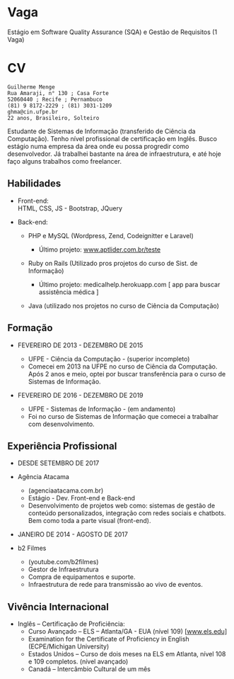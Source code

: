 Vaga
====

Estágio em Software Quality Assurance (SQA) e Gestão de Requisitos (1 Vaga)

CV
==

```
Guilherme Menge
Rua Amaraji, n° 130 ; Casa Forte
52060440 ; Recife ; Pernambuco
(81) 9 8172-2229 ; (81) 3031-1209
ghma@cin.ufpe.br
22 anos, Brasileiro, Solteiro
```

Estudante de Sistemas de Informação (transferido de Ciência da Computação). Tenho nível profissional de certificação em Inglês. Busco estágio numa empresa da área onde eu possa progredir como desenvolvedor. Já trabalhei bastante na área de infraestrutura, e até hoje faço alguns trabalhos como freelancer.

## Habilidades

* Front-end:	 
HTML, CSS, JS - Bootstrap, JQuery

* Back-end: 

	- PHP e MySQL (Wordpress, Zend, Codeignitter e Laravel)
		- Último projeto: www.aptlider.com.br/teste
	
	- Ruby on Rails (Utilizado pros projetos do curso de Sist. de Informação) 
		- Último projeto: medicalhelp.herokuapp.com
			[ app para buscar assistência médica ]
	
	- Java (utilizado nos projetos no curso de Ciência da Computação)

## Formação

* FEVEREIRO DE 2013 - DEZEMBRO DE 2015
	- UFPE - Ciência da Computação - (superior incompleto)
	- Comecei em 2013 na UFPE no curso de Ciência da Computação. Após 2 anos e meio, optei por buscar transferência para o curso de Sistemas de Informação.

* FEVEREIRO DE 2016 - DEZEMBRO DE 2019
	- UFPE - Sistemas de Informação - (em andamento)
	- Foi no curso de Sistemas de Informação que comecei a trabalhar com desenvolvimento. 

## Experiência Profissional

* DESDE SETEMBRO DE 2017
* Agência Atacama 
	- (agenciaatacama.com.br) 
	- Estágio - Dev. Front-end e Back-end
	- Desenvolvimento de projetos web como: sistemas de gestão de conteúdo personalizados, integração com redes sociais e chatbots. Bem como toda a parte visual (front-end).

* JANEIRO DE 2014 - AGOSTO DE 2017
* b2 Filmes 
	- (youtube.com/b2filmes)
	- Gestor de Infraestrutura
	- Compra de equipamentos e suporte.
	- Infraestrutura de rede para transmissão ao vivo de eventos.



## Vivência Internacional

* Inglês – Certificação de Proficiência:
	- Curso Avançado – ELS – Atlanta/GA - EUA (nível 109) [www.els.edu]
	- Examination for the Certificate of Proficiency in English (ECPE/Michigan University)
	- Estados Unidos – Curso de dois meses na ELS em Atlanta, nível 108 e 109 completos. (nível
avançado)
	- Canadá – Intercâmbio Cultural de um mês
